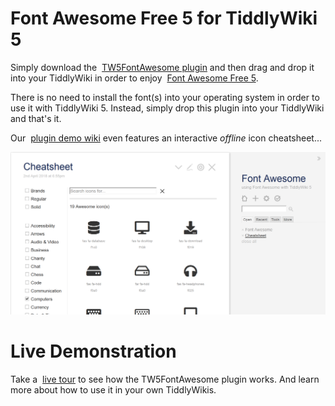# Font Awesome Free 5 for TiddlyWiki 5

Simply download the
<i class="fas fa-download"></i>&nbsp;[TW5FontAwesome plugin](output/fontawesome.tid)
and then drag and drop it into your TiddlyWiki in order to enjoy
<i class="fas fa-external-link-alt"></i>&nbsp;[Font Awesome Free 5](https://http://fontawesome.com/).

There is no need to install the font(s) into your operating system in order to use it with TiddlyWiki&nbsp;5. Instead, simply drop this plugin into your TiddlyWiki and that's it.

Our <i class="fas fa-eye"></i>&nbsp;[plugin demo wiki](output/fontawesome.html) even features an interactive _offline_ icon cheatsheet...

![Screenshot Icon Cheatsheet of TW5FontAwesome Plugin](screenshot-tw5fa5-cheatsheet.png)


# Live Demonstration

Take a <i class="fas fa-eye"></i>&nbsp;[live tour](output/fontawesome.html)
to see how the TW5FontAwesome plugin works. And learn more about
how to use it in your own TiddlyWikis.